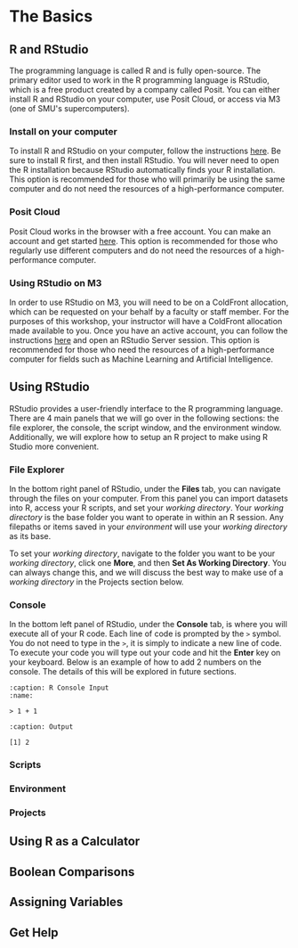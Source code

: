 # The Basics

## R and RStudio

The programming language is called R and is fully open-source. The primary editor used to work in the R programming language is RStudio, which is a free product created by a company called Posit. You can either install R and RStudio on your computer, use Posit Cloud, or access via M3 (one of SMU's supercomputers).

### Install on your computer

To install R and RStudio on your computer, follow the instructions [here](https://posit.co/download/rstudio-desktop/). Be sure to install R first, and then install RStudio. You will never need to open the R installation because RStudio automatically finds your R installation. This option is recommended for those who will primarily be using the same computer and do not need the resources of a high-performance computer.

### Posit Cloud

Posit Cloud works in the browser with a free account. You can make an account and get started [here](https://posit.cloud/). This option is recommended for those who regularly use different computers and do not need the resources of a high-performance computer.

### Using RStudio on M3

In order to use RStudio on M3, you will need to be on a ColdFront allocation, which can be requested on your behalf by a faculty or staff member. For the purposes of this workshop, your instructor will have a ColdFront allocation made available to you. Once you have an active account, you can follow the instructions [here](https://southernmethodistuniversity.github.io/hpc_docs/portal.html) and open an RStudio Server session. This option is recommended for those who need the resources of a high-performance computer for fields such as Machine Learning and Artificial Intelligence.

## Using RStudio

RStudio provides a user-friendly interface to the R programming language. There are 4 main panels that we will go over in the following sections: the file explorer, the console, the script window, and the environment window. Additionally, we will explore how to setup an R project to make using R Studio more convenient.

### File Explorer

In the bottom right panel of RStudio, under the **Files** tab, you can navigate through the files on your computer. From this panel you can import datasets into R, access your R scripts, and set your *working directory*. Your *working directory* is the base folder you want to operate in within an R session. Any filepaths or items saved in your *environment* will use your *working directory* as its base.

To set your *working directory*, navigate to the folder you want to be your *working directory*, click one **More**, and then **Set As Working Directory**. You can always change this, and we will discuss the best way to make use of a *working directory* in the Projects section below.

### Console

In the bottom left panel of RStudio, under the **Console** tab, is where you will execute all of your R code. Each line of code is prompted by the `>` symbol. You do not need to type in the `>`, it is simply to indicate a new line of code. To execute your code you will type out your code and hit the **Enter** key on your keyboard. Below is an example of how to add 2 numbers on the console. The details of this will be explored in future sections.

```{code-block} r
:caption: R Console Input
:name:

> 1 + 1
```

```{code-block} r
:caption: Output

[1] 2
```

### Scripts

### Environment

### Projects

## Using R as a Calculator

## Boolean Comparisons

## Assigning Variables

## Get Help